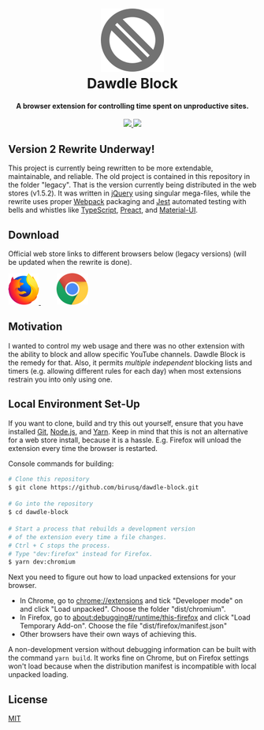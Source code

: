 <h1 align="center">
	<br>
	<img src="static/images/icon.png" alt="Dawdle Block"></a>
	<br>
	Dawdle Block
	<br>
</h1>

<h4 align="center">A browser extension for controlling time spent on unproductive sites.</h4>

<p align="center">
	<a href="https://github.com/birusq/dawdle-block/actions/workflows/ci.yml">
		<img src="https://github.com/birusq/dawdle-block/actions/workflows/ci.yml/badge.svg?branch=master">
	</a>
	<a href="https://codecov.io/gh/birusq/dawdle-block">
		<img src="https://codecov.io/gh/birusq/dawdle-block/branch/master/graph/badge.svg?token=WHeyrENiCN"/>
	</a>
</p>

## Version 2 Rewrite Underway!

This project is currently being rewritten to be more extendable, maintainable, and reliable. The old project is contained in this repository in the folder "legacy". That is the version currently being distributed in the web stores (v1.5.2). It was written in [jQuery](https://jquery.com/) using singular mega-files, while the rewrite uses proper [Webpack](https://webpack.js.org/) packaging and [Jest](https://jestjs.io/) automated testing with bells and whistles like [TypeScript](https://www.typescriptlang.org/), [Preact](https://preactjs.com/), and [Material-UI](https://mui.com/).

## Download

Official web store links to different browsers below (legacy versions) (will be updated when the rewrite is done).

[ <img src="readme_data/firefox_logo.png" height="64" margin=10> ](https://addons.mozilla.org/en-US/firefox/addon/dawdle_block/)&emsp;&emsp;
[ <img src="readme_data/chrome_logo.png" height="64"> ](https://chrome.google.com/webstore/detail/dawdle-block/eabokghknmioahcpppkglnlkedldgfhb?hl=en)

## Motivation

I wanted to control my web usage and there was no other extension with the ability to block and allow specific YouTube channels. Dawdle Block is the remedy for that. Also, it permits _multiple_ _independent_ blocking lists and timers (e.g. allowing different rules for each day) when most extensions restrain you into only using one.

## Local Environment Set-Up

If you want to clone, build and try this out yourself, ensure that you have installed [Git](https://git-scm.com), [Node.js](https://nodejs.org/en/download/), and [Yarn](https://yarnpkg.com/getting-started/install/). Keep in mind that this is not an alternative for a web store install, because it is a hassle. E.g. Firefox will unload the extension every time the browser is restarted.

Console commands for building:

```bash
# Clone this repository
$ git clone https://github.com/birusq/dawdle-block.git

# Go into the repository
$ cd dawdle-block

# Start a process that rebuilds a development version
# of the extension every time a file changes.
# Ctrl + C stops the process.
# Type "dev:firefox" instead for Firefox.
$ yarn dev:chromium
```

Next you need to figure out how to load unpacked extensions for your browser.

- In Chrome, go to [chrome://extensions](chrome://extensions) and tick "Developer mode" on and click "Load unpacked". Choose the folder "dist/chromium".
- In Firefox, go to [about:debugging#/runtime/this-firefox](about:debugging#/runtime/this-firefox) and click "Load Temporary Add-on". Choose the file "dist/firefox/manifest.json"
- Other browsers have their own ways of achieving this.

A non-development version without debugging information can be built with the command `yarn build`. It works fine on Chrome, but on Firefox settings won't load because when the distribution manifest is incompatible with local unpacked loading.

## License

[MIT](https://choosealicense.com/licenses/mit/)
